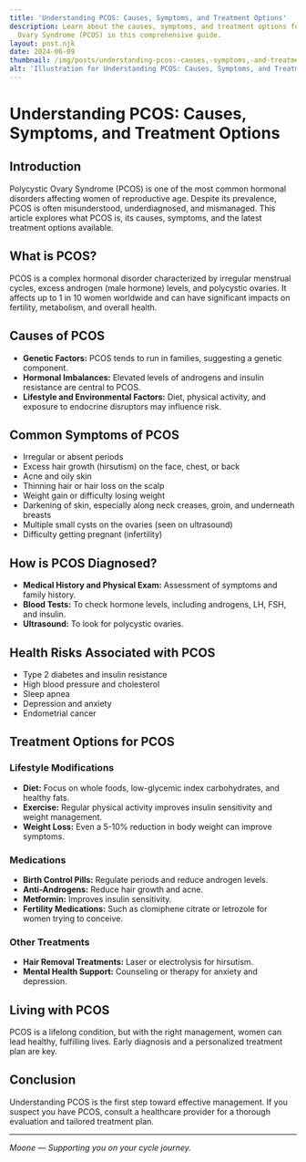 ```yaml
---
title: 'Understanding PCOS: Causes, Symptoms, and Treatment Options'
description: Learn about the causes, symptoms, and treatment options for Polycystic
  Ovary Syndrome (PCOS) in this comprehensive guide.
layout: post.njk
date: 2024-06-09
thumbnail: /img/posts/understanding-pcos:-causes,-symptoms,-and-treatment-options.webp
alt: 'Illustration for Understanding PCOS: Causes, Symptoms, and Treatment Options'
---
```


# Understanding PCOS: Causes, Symptoms, and Treatment Options

## Introduction

Polycystic Ovary Syndrome (PCOS) is one of the most common hormonal disorders affecting women of reproductive age. Despite its prevalence, PCOS is often misunderstood, underdiagnosed, and mismanaged. This article explores what PCOS is, its causes, symptoms, and the latest treatment options available.

## What is PCOS?

PCOS is a complex hormonal disorder characterized by irregular menstrual cycles, excess androgen (male hormone) levels, and polycystic ovaries. It affects up to 1 in 10 women worldwide and can have significant impacts on fertility, metabolism, and overall health.

## Causes of PCOS

- **Genetic Factors:** PCOS tends to run in families, suggesting a genetic component.
- **Hormonal Imbalances:** Elevated levels of androgens and insulin resistance are central to PCOS.
- **Lifestyle and Environmental Factors:** Diet, physical activity, and exposure to endocrine disruptors may influence risk.

## Common Symptoms of PCOS

- Irregular or absent periods
- Excess hair growth (hirsutism) on the face, chest, or back
- Acne and oily skin
- Thinning hair or hair loss on the scalp
- Weight gain or difficulty losing weight
- Darkening of skin, especially along neck creases, groin, and underneath breasts
- Multiple small cysts on the ovaries (seen on ultrasound)
- Difficulty getting pregnant (infertility)

## How is PCOS Diagnosed?

- **Medical History and Physical Exam:** Assessment of symptoms and family history.
- **Blood Tests:** To check hormone levels, including androgens, LH, FSH, and insulin.
- **Ultrasound:** To look for polycystic ovaries.

## Health Risks Associated with PCOS

- Type 2 diabetes and insulin resistance
- High blood pressure and cholesterol
- Sleep apnea
- Depression and anxiety
- Endometrial cancer

## Treatment Options for PCOS

### Lifestyle Modifications

- **Diet:** Focus on whole foods, low-glycemic index carbohydrates, and healthy fats.
- **Exercise:** Regular physical activity improves insulin sensitivity and weight management.
- **Weight Loss:** Even a 5-10% reduction in body weight can improve symptoms.

### Medications

- **Birth Control Pills:** Regulate periods and reduce androgen levels.
- **Anti-Androgens:** Reduce hair growth and acne.
- **Metformin:** Improves insulin sensitivity.
- **Fertility Medications:** Such as clomiphene citrate or letrozole for women trying to conceive.

### Other Treatments

- **Hair Removal Treatments:** Laser or electrolysis for hirsutism.
- **Mental Health Support:** Counseling or therapy for anxiety and depression.

## Living with PCOS

PCOS is a lifelong condition, but with the right management, women can lead healthy, fulfilling lives. Early diagnosis and a personalized treatment plan are key.

## Conclusion

Understanding PCOS is the first step toward effective management. If you suspect you have PCOS, consult a healthcare provider for a thorough evaluation and tailored treatment plan.

---

*Moone — Supporting you on your cycle journey.* 